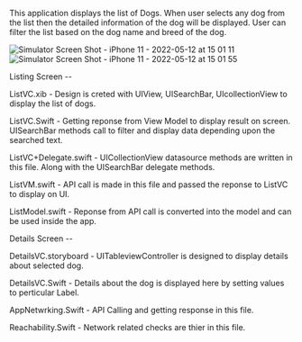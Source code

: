 This application displays the list of Dogs. When user selects any dog from the list then the detailed information of the dog will be displayed. User can filter the list based on the dog name and breed of the dog.

![Simulator Screen Shot - iPhone 11 - 2022-05-12 at 15 01 11](https://user-images.githubusercontent.com/67224585/168093130-b0d59afe-ede8-4f9e-a6d2-a5049e234c34.png) ![Simulator Screen Shot - iPhone 11 - 2022-05-12 at 15 01 55](https://user-images.githubusercontent.com/67224585/168093270-53a53400-7d4f-441b-b86e-c1a21045866a.png)

Listing Screen --

ListVC.xib - Design is creted with UIView, UISearchBar, UIcollectionView to display the list of dogs.

ListVC.Swift -  Getting reponse from View Model to display result on screen. UISearchBar methods call to filter and display data depending upon the searched text.

ListVC+Delegate.swift - UICollectionView datasource methods are written in this file. Along with the UISearchBar delegate methods.

ListVM.swift - API call is made in this file and passed the reponse to ListVC to display on UI.

ListModel.swift - Reponse from API call is converted into the model and can be used inside the app.



Details Screen --

DetailsVC.storyboard - UITableviewController is designed to display details about selected dog.

DetailsVC.Swift - Details about the dog is displayed here by setting values to perticular Label.



AppNetwrking.Swift - API Calling and getting response in this file.

Reachability.Swift - Network related checks are thier in this file.
